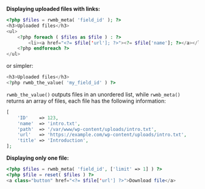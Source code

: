 **Displaying uploaded files with links:**

```php
<?php $files = rwmb_meta( 'field_id' ); ?>
<h3>Uploaded files</h3>
<ul>
    <?php foreach ( $files as $file ) : ?>
        <li><a href="<?= $file['url']; ?>"><?= $file['name']; ?></a></li>
    <?php endforeach ?>
</ul>
```

or simpler:

```php
<h3>Uploaded files</h3>
<?php rwmb_the_value( 'my_field_id' ) ?>
```

`rwmb_the_value()` outputs files in an unordered list, while `rwmb_meta()` returns an array of files, each file has the following information:

```php
[
    'ID'    => 123,
    'name'  => 'intro.txt',
    'path'  => '/var/www/wp-content/uploads/intro.txt',
    'url'   => 'https://example.com/wp-content/uploads/intro.txt',
    'title' => 'Introduction',
];
```

**Displaying only one file:**

```php
<?php $files = rwmb_meta( 'field_id', ['limit' => 1] ) ?>
<?php $file = reset( $files ) ?>
<a class="button" href="<?= $file['url'] ?>">Download file</a>
```
